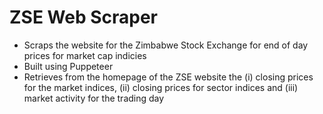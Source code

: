 # ZSE Web Scraper

- Scraps the website for the Zimbabwe Stock Exchange for end of day prices for market cap indicies
- Built using Puppeteer
- Retrieves from the homepage of the ZSE website the (i) closing prices for the market indices, (ii) closing prices for sector indices and (iii) market activity for the trading day
